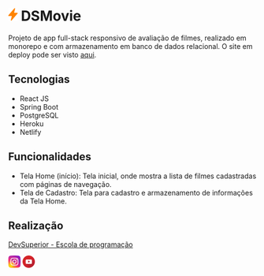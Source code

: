 # ![DevSuperior logo](https://raw.githubusercontent.com/devsuperior/bds-assets/main/ds/devsuperior-logo-small.png) DSMovie
Projeto de app full-stack responsivo de avaliação de filmes, realizado em monorepo e com armazenamento em banco de dados relacional.
O site em deploy pode ser visto <a href="https://dsmovie-gianlucampos.netlify.app/" target="_blank">aqui</a>.

## Tecnologias
- React JS
- Spring Boot
- PostgreSQL
- Heroku
- Netlify


## Funcionalidades
- Tela Home (início): Tela inicial, onde mostra a lista de filmes cadastradas com páginas de navegação.
- Tela de Cadastro: Tela para cadastro e armazenamento de informações da Tela Home.

## Realização
[DevSuperior - Escola de programação](https://devsuperior.com.br)

[![DevSuperior no Instagram](https://raw.githubusercontent.com/devsuperior/bds-assets/main/ds/ig-icon.png)](https://instagram.com/devsuperior.ig)
[![DevSuperior no Youtube](https://raw.githubusercontent.com/devsuperior/bds-assets/main/ds/yt-icon.png)](https://youtube.com/devsuperior)
